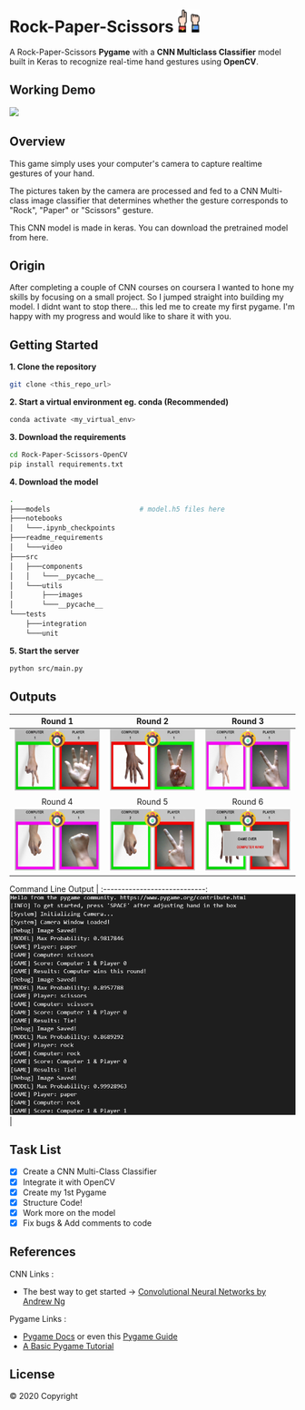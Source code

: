 <!-- @format -->

# Rock-Paper-Scissors <img src="https://github.com/Darlene-Naz/Rock-Paper-Scissors-OpenCV/blob/master/src/utils/images/gaming.png" height="40px" width="40px"/>

A Rock-Paper-Scissors <b>Pygame</b> with a <b>CNN Multiclass Classifier</b> model built in Keras to recognize real-time hand gestures using <b>OpenCV</b>.

## Working Demo

![](readme_requirements/video/rps.gif)

## Overview

This game simply uses your computer's camera to capture realtime gestures of your hand.

The pictures taken by the camera are processed and fed to a CNN Multi-class image classifier that determines whether the gesture corresponds to "Rock", "Paper" or "Scissors" gesture.

This CNN model is made in keras. You can download the pretrained model from here.

## Origin

After completing a couple of CNN courses on coursera I wanted to hone my skills by focusing on a small project. So I jumped straight into building my model. I didnt want to stop there... this led me to create my first pygame. I'm happy with my progress and would like to share it with you.

## Getting Started

**1. Clone the repository**

```bash
git clone <this_repo_url>
```

**2. Start a virtual environment eg. conda (Recommended)**

```bash
conda activate <my_virtual_env>
```

**3. Download the requirements**

```bash
cd Rock-Paper-Scissors-OpenCV
pip install requirements.txt
```

**4. Download the model**

```bash
.
├───models                      # model.h5 files here
├───notebooks
│   └───.ipynb_checkpoints
├───readme_requirements
│   └───video
├───src
│   ├───components
│   │   └───__pycache__
│   └───utils
│       ├───images
│       └───__pycache__
└───tests
    ├───integration
    └───unit
```

**5. Start the server**

```bash
python src/main.py
```

## Outputs

Round 1             |  Round 2             |  Round 3              |
:-------------------------:|:-------------------------:|:-------------------------:
![alt-text-1](readme_requirements/r1.png "title-1") | ![alt-text-2](readme_requirements/r2.png "title-2") | ![alt-text-2](readme_requirements/r3.png "title-3")
Round 4             |  Round 5             |  Round 6              |
![alt-text-1](readme_requirements/r4.png "title-1") | ![alt-text-2](readme_requirements/r5.png "title-2") | ![alt-text-2](readme_requirements/r6.png "title-3")

Command Line Output          |
:----------------------------:
![](readme_requirements/cmdline.png) |

## Task List

- [x] Create a CNN Multi-Class Classifier
- [x] Integrate it with OpenCV
- [x] Create my 1st Pygame
- [x] Structure Code!
- [x] Work more on the model
- [x] Fix bugs & Add comments to code

## References

CNN Links :

<ul>
<li>The best way to get started -> <a href="https://www.coursera.org/learn/convolutional-neural-networks/">Convolutional Neural Networks by Andrew Ng</a>
</ul>

Pygame Links :

<ul>
<li><a href="https://www.pygame.org/docs/">Pygame Docs</a> or even this <a href="https://pygame.readthedocs.io/">Pygame Guide</a></li>
<li><a href="https://www.101computing.net/getting-started-with-pygame/">A Basic Pygame Tutorial</a></li>
</ul>

## License

© 2020 Copyright
